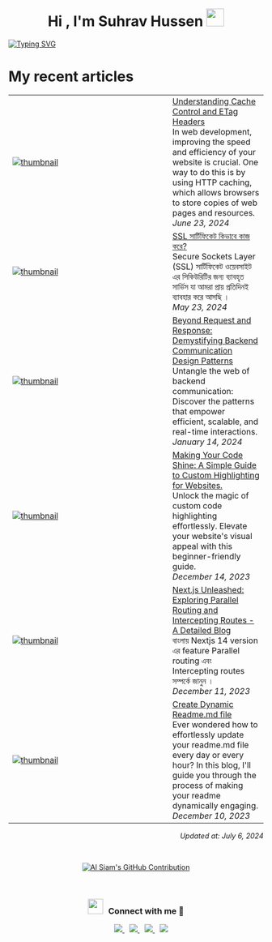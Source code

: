 
<h1 align="center"><b>Hi , I'm Suhrav Hussen </b><img src="https://media.giphy.com/media/hvRJCLFzcasrR4ia7z/giphy.gif" width="35"></h1>
<!--  -->
<a href="https://git.io/typing-svg"><img src="https://readme-typing-svg.demolab.com?font=Fira+Code&weight=800&size=25&duration=3000&pause=1000&vCenter=true&random=false&width=435&lines=Assalamualaikum+warahmatullah;I'm+Suhrav+Hussen+Sourov;I'm+from+moulvibazar%2C+Sylhet+;Working+with+javascript+" alt="Typing SVG" /></a>
<!--  -->

<h1>My recent articles</h3>
<table>
        <tr>
            <td width="300px">
                <a href="https://suhravhussen.xyz/blogs/66784c707b3b95a0d92bb247">
                    <img src=https:&#x2F;&#x2F;res.cloudinary.com&#x2F;doircnueq&#x2F;image&#x2F;upload&#x2F;v1719156835&#x2F;Blog&#x2F;cover&#x2F;Untitled_design_ktkjvd.png alt="thumbnail">
                </a>
            </td>
            <td>
            <a href="https://suhravhussen.xyz/blogs/66784c707b3b95a0d92bb247">Understanding Cache Control and ETag Headers</a>
                <div>In web development, improving the speed and efficiency of your website is crucial. One way to do this is by using HTTP caching, which allows browsers to store copies of web pages and resources. </div>
                <div><i>June 23, 2024</i></div>
            </td>
        </tr>
        <tr>
            <td width="300px">
                <a href="https://suhravhussen.xyz/blogs/664f6701867d67464f4a3540">
                    <img src=https:&#x2F;&#x2F;res.cloudinary.com&#x2F;doircnueq&#x2F;image&#x2F;upload&#x2F;v1716472158&#x2F;Blog&#x2F;cover&#x2F;ssl_yzwsac.png alt="thumbnail">
                </a>
            </td>
            <td>
            <a href="https://suhravhussen.xyz/blogs/664f6701867d67464f4a3540">SSL সার্টিফিকেট কিভাবে কাজ করে?</a>
                <div>Secure Sockets Layer (SSL) সার্টিফিকেট ওয়েবসাইট এর সিকিউরিটির জন্য ব্যাবহৃত  সার্ভিস যা আমরা প্রায় প্রতিদিনই ব্যাবহার করে আসছি ।</div>
                <div><i>May 23, 2024</i></div>
            </td>
        </tr>
        <tr>
            <td width="300px">
                <a href="https://suhravhussen.xyz/blogs/65a4096aa60ae50a769d618d">
                    <img src=https:&#x2F;&#x2F;res.cloudinary.com&#x2F;doircnueq&#x2F;image&#x2F;upload&#x2F;v1705249104&#x2F;Blog&#x2F;cover&#x2F;images_4_lfvwtb.png alt="thumbnail">
                </a>
            </td>
            <td>
            <a href="https://suhravhussen.xyz/blogs/65a4096aa60ae50a769d618d">Beyond Request and Response: Demystifying Backend Communication Design Patterns</a>
                <div>Untangle the web of backend communication: Discover the patterns that empower efficient, scalable, and real-time interactions.</div>
                <div><i>January 14, 2024</i></div>
            </td>
        </tr>
        <tr>
            <td width="300px">
                <a href="https://suhravhussen.xyz/blogs/657aa946c7c68b8b78cc17f1">
                    <img src=https:&#x2F;&#x2F;res.cloudinary.com&#x2F;doircnueq&#x2F;image&#x2F;upload&#x2F;v1702537518&#x2F;Blog&#x2F;cover&#x2F;ray-so-export_2_ukieuw.png alt="thumbnail">
                </a>
            </td>
            <td>
            <a href="https://suhravhussen.xyz/blogs/657aa946c7c68b8b78cc17f1">Making Your Code Shine: A Simple Guide to Custom Highlighting for Websites.</a>
                <div>Unlock the magic of custom code highlighting effortlessly. Elevate your website&#39;s visual appeal with this beginner-friendly guide.</div>
                <div><i>December 14, 2023</i></div>
            </td>
        </tr>
        <tr>
            <td width="300px">
                <a href="https://suhravhussen.xyz/blogs/65770d28a23619a9445abff8">
                    <img src=https:&#x2F;&#x2F;res.cloudinary.com&#x2F;doircnueq&#x2F;image&#x2F;upload&#x2F;v1702300708&#x2F;Blog&#x2F;cover&#x2F;modal-routing_vujemn.avif alt="thumbnail">
                </a>
            </td>
            <td>
            <a href="https://suhravhussen.xyz/blogs/65770d28a23619a9445abff8">Next.js Unleashed: Exploring Parallel Routing and Intercepting Routes - A Detailed Blog</a>
                <div>বাংলায় Nextjs 14 version এর  feature  Parallel routing এবং Intercepting routes  সম্পর্কে জানুন ।</div>
                <div><i>December 11, 2023</i></div>
            </td>
        </tr>
        <tr>
            <td width="300px">
                <a href="https://suhravhussen.xyz/blogs/65754eac82957c6717fb25ad">
                    <img src=https:&#x2F;&#x2F;res.cloudinary.com&#x2F;doircnueq&#x2F;image&#x2F;upload&#x2F;v1702187580&#x2F;Blog&#x2F;cover&#x2F;Y19maWxsLGFyXzE6MQ_moc2t5.jpg alt="thumbnail">
                </a>
            </td>
            <td>
            <a href="https://suhravhussen.xyz/blogs/65754eac82957c6717fb25ad">Create Dynamic Readme.md file</a>
                <div>Ever wondered how to effortlessly update your readme.md file every day or every hour? In this blog, I&#39;ll guide you through the process of making your readme dynamically engaging.</div>
                <div><i>December 10, 2023</i></div>
            </td>
        </tr>
</table>

<div align="right">

*Updated at: July 6, 2024*
</div>
<br/>


<p align="center">
  <a href="https://github.com/SuhravHussen">
    <img src="https://github-profile-summary-cards.vercel.app/api/cards/profile-details?username=SuhravHussen&theme=radical" alt="Al Siam's GitHub Contribution"/>
  </a>
</p>
<br/>
<h3 align="center" > <img src="https://media.giphy.com/media/iY8CRBdQXODJSCERIr/giphy.gif" width="30" height="30" style="margin-right: 10px;">Connect with me 🤝 </h3>

<!--  -->
<p align="center">
<div align="center"  class="icons-social" style="margin-left: 10px;"><a style="margin-left: 10px;"  target="_blank" href="https://www.linkedin.com/in/suhravhussen/">
			  <img src="https://img.icons8.com/doodle/40/000000/linkedin--v2.png">
       </a>
        <a style="margin-left: 10px;" target="_blank" href="https://github.com/SuhravHussen">
          <img src="https://img.icons8.com/doodle/40/000000/github--v1.png">
        </a>
	  	<a style="margin-left: 10px;" target="_blank" href="https://suhravhussen.xyz">
      <img src="https://img.icons8.com/dusk/40/domain.png"> 
      </a>
	  	<a style="margin-left: 10px;" target="_blank" href="https://mail.google.com/mail/u/0/?fs=1&to=suhravshan@gmail.com&tf=cm">
		  <img src="https://img.icons8.com/plasticine/40/gmail-new.png" >
      </a>
 </div>
</p>
